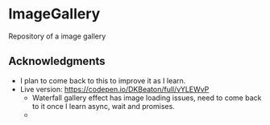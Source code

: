 # ImageGallery
Repository of a image gallery

## Acknowledgments

- I plan to come back to this to improve it as I learn.
- Live version: https://codepen.io/DKBeaton/full/vYLEWvP
  - Waterfall gallery effect has image loading issues, need to come back to it once I learn async, wait and promises.
  - 
